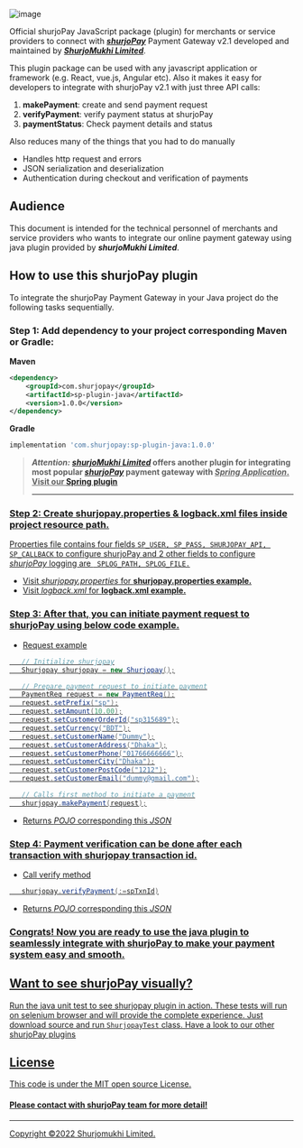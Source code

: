 ![image](https://user-images.githubusercontent.com/57352037/155895117-523cfb9e-d895-47bf-a962-2bcdda49ad66.png)

Official shurjoPay JavaScript package (plugin) for merchants or service providers to connect with [**_shurjoPay_**](https://shurjopay.com.bd) Payment Gateway v2.1 developed and maintained by [_**ShurjoMukhi Limited**_](https://shurjomukhi.com.bd).

This plugin package can be used with any javascript application or framework (e.g. React, vue.js, Angular etc).
Also it makes it easy for developers to integrate with shurjoPay v2.1 with just three API calls:

1. **makePayment**: create and send payment request
1. **verifyPayment**: verify payment status at shurjoPay
1. **paymentStatus**: Check payment details and status

Also reduces many of the things that you had to do manually

- Handles http request and errors
- JSON serialization and deserialization
- Authentication during checkout and verification of payments
## Audience
This document is intended for the technical personnel of merchants and service providers who wants to integrate our online payment gateway using java plugin provided by _**shurjoMukhi Limited**_.
## How to use this shurjoPay plugin
To integrate the shurjoPay Payment Gateway in your Java project do the following tasks sequentially.
### Step 1: Add dependency to your project corresponding Maven or Gradle:<br>
**Maven**
```xml
<dependency>
    <groupId>com.shurjopay</groupId>
    <artifactId>sp-plugin-java</artifactId>
    <version>1.0.0</version>
</dependency>
```
**Gradle**
```gradle
implementation 'com.shurjopay:sp-plugin-java:1.0.0'
```
> **_Attention:_ [_shurjoMukhi Limited_](https://shurjomukhi.com.bd/) offers another plugin for integrating most popular [**_shurjoPay_**](https://shurjopay.com.bd/) payment gateway with <u>_Spring Application_. Visit our [Spring plugin](https://github.com/shurjopay-plugins/sp-plugin-spring)**<hr>

### Step 2: Create shurjopay.properties & logback.xml files inside project resource path.
Properties file contains four fields ``` SP_USER, SP_PASS, SHURJOPAY_API, SP_CALLBACK ``` to configure shurjoPay and 2 other fields to configure _shurjoPay_ logging are ```  SPLOG_PATH, SPLOG_FILE. ```
- Visit [_shurjopay.properties_](https://github.com/shurjopay-plugins/sp-plugin-java/tree/develop/src/test/resources/sample-properties) for **shurjopay.properties example.**
- Visit [_logback.xml_](https://github.com/shurjopay-plugins/sp-plugin-java/blob/develop/src/test/resources/logback.xml.sample) for **logback.xml example.**

### Step 3: After that, you can initiate payment request to shurjoPay using below code example.
- Request example
 ```java 
	// Initialize shurjopay
	Shurjopay shurjopay = new Shurjopay();

	// Prepare payment request to initiate payment
	PaymentReq request = new PaymentReq();
	request.setPrefix("sp");
	request.setAmount(10.00);
	request.setCustomerOrderId("sp315689");
	request.setCurrency("BDT");
	request.setCustomerName("Dummy");
	request.setCustomerAddress("Dhaka");
	request.setCustomerPhone("01766666666");
	request.setCustomerCity("Dhaka");
	request.setCustomerPostCode("1212");
	request.setCustomerEmail("dummy@gmail.com");

	// Calls first method to initiate a payment
	shurjopay.makePayment(request);
 ```
- Returns [_POJO_](https://github.com/shurjopay-plugins/sp-plugin-java/blob/develop/src/main/java/com/shurjopay/model/PaymentRes.java) corresponding this [_JSON_](https://github.com/shurjopay-plugins/sp-plugin-java/blob/develop/src/test/resources/sample-msg/payment-res.json)

### Step 4: Payment verification can be done after each transaction with shurjopay transaction id. 
- Call verify method
 ```java
	shurjopay.verifyPayment(:=spTxnId)
 ```
- Returns [_POJO_](https://github.com/shurjopay-plugins/sp-plugin-java/blob/develop/src/main/java/com/shurjopay/model/VerifiedPayment.java) corresponding this [_JSON_](https://github.com/shurjopay-plugins/sp-plugin-java/blob/develop/src/test/resources/sample-msg/verification-res.json)
### Congrats! Now you are ready to use the java plugin to seamlessly integrate with shurjoPay to make your payment system easy and smooth.

## Want to see shurjoPay visually?
Run the java unit test to see shurjopay plugin in action. These tests will run on selenium browser and will provide the complete experience. Just download [source](https://github.com/shurjopay-plugins/sp-plugin-java) and run ```ShurjopayTest``` class.
Have a look to our other [shurjoPay plugins](https://github.com/shurjopay-plugins)
## License
This code is under the [MIT open source License](https://github.com/shurjopay-plugins/sp-plugin-java/blob/develop/LICENSE).
#### Please [contact](https://shurjopay.com.bd/#contacts) with shurjoPay team for more detail!
<hr>
Copyright ©️2022 Shurjomukhi Limited.
